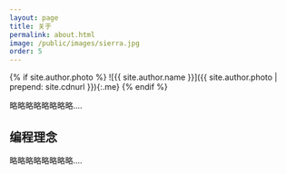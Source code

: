 ```yaml
---
layout: page
title: 关于
permalink: about.html
image: /public/images/sierra.jpg
order: 5
---
```


{% if site.author.photo %}
![{{ site.author.name }}]({{ site.author.photo | prepend: site.cdnurl }}){:.me}
{% endif %}

略略略略略略略略....
## 编程理念

略略略略略略略略....


